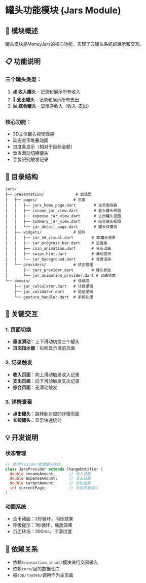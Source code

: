 # 罐头功能模块 (Jars Module)

## 🍯 模块概述

罐头模块是MoneyJars的核心功能，实现了三罐头系统的展示和交互。

## 📋 功能说明

### 三个罐头类型：
1. **💰 收入罐头** - 记录和展示所有收入
2. **💸 支出罐头** - 记录和展示所有支出  
3. **📊 综合罐头** - 显示净收入（收入-支出）

### 核心功能：
- 3D立体罐头视觉效果
- 动态金币堆叠动画
- 进度条显示（相对于目标金额）
- 垂直滑动切换罐头
- 手势识别触发记录

## 📁 目录结构

```
jars/
├── presentation/              # 表现层
│   ├── pages/                # 页面
│   │   ├── jars_home_page.dart        # 主页面容器
│   │   ├── income_jar_view.dart       # 收入罐头视图
│   │   ├── expense_jar_view.dart      # 支出罐头视图
│   │   ├── summary_jar_view.dart      # 综合罐头视图
│   │   └── jar_detail_page.dart       # 罐头详情页
│   ├── widgets/              # 组件
│   │   ├── jar_3d_visual.dart        # 3D罐头效果
│   │   ├── jar_progress_bar.dart     # 进度条
│   │   ├── coin_animation.dart       # 金币动画
│   │   ├── swipe_hint.dart           # 滑动提示
│   │   └── jar_background.dart       # 背景渲染
│   └── providers/            # 状态管理
│       ├── jars_provider.dart        # 罐头状态
│       └── jar_animation_provider.dart # 动画状态
└── domain/                   # 领域层
    ├── jar_calculator.dart   # 计算逻辑
    ├── jar_validator.dart    # 验证逻辑
    └── gesture_handler.dart  # 手势处理
```

## 🎯 关键交互

### 1. 页面切换
- **垂直滑动**：上下滑动切换三个罐头
- **页面指示器**：右侧显示当前页面

### 2. 记录触发
- **收入页面**：向上滑动触发收入记录
- **支出页面**：向下滑动触发支出记录
- **综合页面**：无滑动触发

### 3. 详情查看
- **点击罐头**：跳转到对应的详情页面
- **长按罐头**：显示快速统计

## 💡 开发说明

### 状态管理
```dart
// 使用Provider管理罐头状态
class JarsProvider extends ChangeNotifier {
  double incomeAmount;      // 收入总额
  double expenseAmount;     // 支出总额
  double targetAmount;      // 目标金额
  int currentPage;          // 当前页面索引
}
```

### 动画系统
- 金币动画：2秒循环，闪烁效果
- 呼吸提示：1秒循环，缩放效果
- 页面转场：300ms，平滑过渡

## 🔗 依赖关系

- 依赖`transaction_input/`模块进行交易输入
- 依赖`core/`层的数据仓库
- 被`app/routes/`调用作为主页面